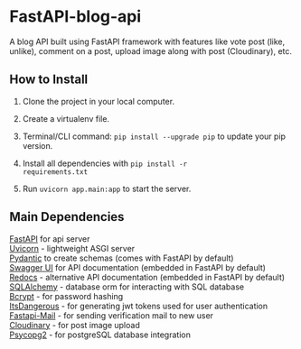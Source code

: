 # FastAPI-blog-api

A blog API built using FastAPI framework with features like vote post (like, unlike), comment on a post, upload image along with post (Cloudinary), etc.



## How to Install

1. Clone the project in your local computer.

2. Create a virtualenv file.

3. Terminal/CLI command: <code>pip install --upgrade pip</code> to update your pip version.

4. Install all dependencies with <code>pip install -r requirements.txt</code>

5. Run <code>uvicorn app.main:app</code> to start the server.

## Main Dependencies

[FastAPI](https://fastapi.tiangolo.com "fastAPI") for api server<br>
[Uvicorn](https://www.uvicorn.org/ "uvicorn") - lightweight ASGI server<br>
[Pydantic](https://pydantic-docs.helpmanual.io/ "pydantic docs") to create schemas (comes with FastAPI by default)<br>
[Swagger UI](https://swagger.io/ "swagger ui website") for API documentation (embedded in FastAPI by default)<br>
[Redocs](https://redoc.ly/ "Redocly website") - alternative API documentation (embedded in FastAPI by default)<br>
[SQLAlchemy](https://www.sqlalchemy.org/ "SQLAlchemy") - database orm for interacting with SQL database<br>
[Bcrypt](https://pypi.org/project/bcrypt/ "bcrypt") - for password hashing<br>
[ItsDangerous](https://itsdangerous.palletsprojects.com/en/2.0.x/ "itsdangerous documentation") - for generating jwt tokens used for user authentication <br>
[Fastapi-Mail](https://sabuhish.github.io/fastapi-mail/ "fastapi-mail github documentation") - for sending verification mail to new user <br>
[Cloudinary](https://pypi.org/project/cloudinary/ "cloudinary pypi") - for post image upload <br>
[Psycopg2](https://www.psycopg.org/docs/ "psycopg2 documentation") - for postgreSQL database integration <br>
